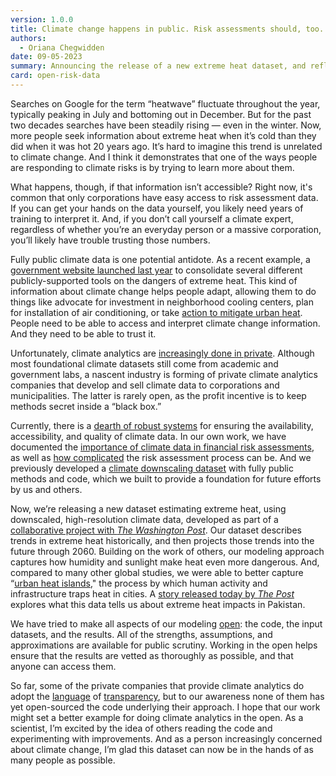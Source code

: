 ```yaml
---
version: 1.0.0
title: Climate change happens in public. Risk assessments should, too.
authors:
  - Oriana Chegwidden
date: 09-05-2023
summary: Announcing the release of a new extreme heat dataset, and reflecting on why it’s important to do this kind of work in the open.
card: open-risk-data
---
```


Searches on Google for the term “heatwave” fluctuate throughout the year, typically peaking in July and bottoming out in December. But for the past two decades searches have been steadily rising — even in the winter. Now, more people seek information about extreme heat when it’s cold than they did when it was hot 20 years ago. It’s hard to imagine this trend is unrelated to climate change. And I think it demonstrates that one of the ways people are responding to climate risks is by trying to learn more about them.

What happens, though, if that information isn’t accessible? Right now, it's common that only corporations have easy access to risk assessment data. If you can get your hands on the data yourself, you likely need years of training to interpret it. And, if you don’t call yourself a climate expert, regardless of whether you’re an everyday person or a massive corporation, you’ll likely have trouble trusting those numbers.

Fully public climate data is one potential antidote. As a recent example, a [government website launched last year](https://www.heat.gov/pages/tools-information) to consolidate several different publicly-supported tools on the dangers of extreme heat. This kind of information about climate change helps people adapt, allowing them to do things like advocate for investment in neighborhood cooling centers, plan for installation of air conditioning, or take [action to mitigate urban heat](https://www.epa.gov/heatislands/heat-island-community-actions-database). People need to be able to access and interpret climate change information. And they need to be able to trust it.

Unfortunately, climate analytics are [increasingly done in private](https://prospect.org/economy/2023-04-12-rise-climate-rating-agencies/). Although most foundational climate datasets still come from academic and government labs, a nascent industry is forming of private climate analytics companies that develop and sell climate data to corporations and municipalities. The latter is rarely open, as the profit incentive is to keep methods secret inside a “black box.”

Currently, there is a [dearth of robust systems](https://papers.ssrn.com/sol3/papers.cfm?abstract_id=4396826) for ensuring the availability, accessibility, and quality of climate data. In our own work, we have documented the [importance of climate data in financial risk assessments](https://carbonplan.org/research/data-financial-risk), as well as [how complicated](https://carbonplan.org/research/climate-risk-assessments) the risk assessment process can be. And we previously developed a [climate downscaling dataset](https://carbonplan.org/research/cmip6-downscaling-explainer) with fully public methods and code, which we built to provide a foundation for future efforts by us and others.

Now, we’re releasing a new dataset estimating extreme heat, using downscaled, high-resolution climate data, developed as part of a [collaborative project with _The Washington Post_](https://www.washingtonpost.com/climate-environment/interactive/2023/extreme-heat-wet-bulb-globe-temperature/). Our dataset describes trends in extreme heat historically, and then projects those trends into the future through 2060. Building on the work of others, our modeling approach captures how humidity and sunlight make heat even more dangerous. And, compared to many other global studies, we were able to better capture “[urban heat islands](https://www.epa.gov/heatislands)," the process by which human activity and infrastructure traps heat in cities. A [story released today by _The Post_](https://www.washingtonpost.com/climate-environment/interactive/2023/pakistan-extreme-heat-health-impacts-death/) explores what this data tells us about extreme heat impacts in Pakistan.

We have tried to make all aspects of our modeling [open](https://github.com/carbonplan/extreme-heat): the code, the input datasets, and the results. All of the strengths, assumptions, and approximations are available for public scrutiny. Working in the open helps ensure that the results are vetted as thoroughly as possible, and that anyone can access them.

So far, some of the private companies that provide climate analytics do adopt the [language](https://www.jupiterintel.com/products) of [transparency](https://firststreet.org/mission/), but to our awareness none of them has yet open-sourced the code underlying their approach.
I hope that our work might set a better example for doing climate analytics in the open. As a scientist, I’m excited by the idea of others reading the code and experimenting with improvements. And as a person increasingly concerned about climate change, I’m glad this dataset can now be in the hands of as many people as possible.
